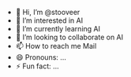 - 👋 Hi, I’m @stooveer
- 👀 I’m interested in AI
- 🌱 I’m currently learning AI
- 💞️ I’m looking to collaborate on AI
- 📫 How to reach me Mail
- 😄 Pronouns: ...
- ⚡ Fun fact: ...

<!---
stooveer/stooveer is a ✨ special ✨ repository because its `README.md` (this file) appears on your GitHub profile.
You can click the Preview link to take a look at your changes.
--->
